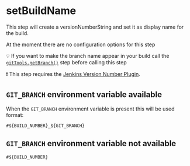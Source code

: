 # setBuildName

This step will create a versionNumberString and set it as display name
for the build.

At the moment there are no configuration options for this step

:bulb: If you want to make the branch name appear in your build call the
[`gitTools.getBranch()`](gitTools.groovy) step before calling this step

:exclamation: This step requires the [Jenkins Version Number Plugin](https://wiki.jenkins.io/display/JENKINS/Version+Number+Plugin).

## `GIT_BRANCH` environment variable available

When the `GIT_BRANCH` environment variable is present this will be used format:

`#${BUILD_NUMBER}_${GIT_BRANCH}`

## `GIT_BRANCH` environment variable not available

`#${BUILD_NUMBER}`
